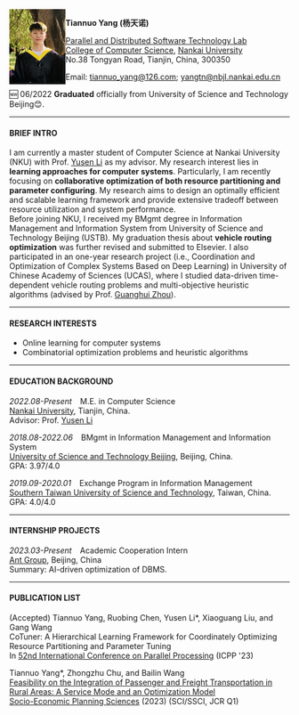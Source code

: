 <img align="left" src="./本科学士服.jpg" width = '101' height ='135'>

**Tiannuo Yang (杨天诺)**  
<!-- Master Student   -->
[Parallel and Distributed Software Technology Lab](https://nbjl.nankai.edu.cn/)   
[College of Computer Science](https://encc.nankai.edu.cn/), [Nankai University](https://en.nankai.edu.cn/)  
No.38 Tongyan Road, Tianjin, China, 300350


Email: <tiannuo_yang@126.com>; <yangtn@nbjl.nankai.edu.cn>

<!-- 🆕 06/2022 **Graduated** officially from University of Science and Technology Beijing. -->
<!-- 🆕 07/2022 **Submitted** a paper (under revision) about [*optimization under integrated passenger and freight transportation*](https://github.com/tiannuo-yang/G-VRP-IPD-TW) to Elsevier.   -->
🆕 06/2022 **Graduated** officially from University of Science and Technology Beijing😊.

---
#### BRIEF INTRO
I am currently a master student of Computer Science at Nankai University (NKU) with Prof. [Yusen Li](https://cc.nankai.edu.cn/2021/0323/c13619a516700/page.htm) as my advisor. 
My research interest lies in **learning approaches for computer systems**. Particularly, I am recently focusing on **collaborative optimization of both resource partitioning and parameter configuring**. My research aims to design an optimally efficient and scalable learning framework and provide extensive tradeoff between resource utilization and system performance.  
Before joining NKU, I received my BMgmt degree in Information Management and Information System from University of Science and Technology Beijing (USTB). My graduation thesis about **vehicle routing optimization** was further revised and submitted to Elsevier. 
I also participated in an one-year research project (i.e., Coordination and Optimization of Complex Systems Based on Deep Learning) in University of Chinese Academy of Sciences (UCAS), where I studied data-driven time-dependent vehicle routing problems and multi-objective heuristic algorithms (advised by Prof. [Guanghui Zhou](https://people.ucas.ac.cn/~zhouguanghui?language=en)).

<!-- https://www.cs.purdue.edu/homes/choi293/index.html -->

---
#### RESEARCH INTERESTS

- Online learning for computer systems
- Combinatorial optimization problems and heuristic algorithms

---
#### EDUCATION BACKGROUND

*2022.08-Present* &ensp; M.E. in Computer Science  
[Nankai University](https://en.ustb.edu.cn/), Tianjin, China.  
Advisor: Prof. [Yusen Li](https://cc.nankai.edu.cn/2021/0323/c13619a516700/page.htm)

*2018.08-2022.06* &ensp; BMgmt in Information Management and Information System  
[University of Science and Technology Beijing](https://en.ustb.edu.cn/), Beijing, China.  
GPA: 3.97/4.0

*2019.09-2020.01* &ensp; Exchange Program in Information Management  
[Southern Taiwan University of Science and Technology](https://www.stust.edu.tw/en/), Taiwan, China.  
GPA: 4.0/4.0

---
#### INTERNSHIP PROJECTS
*2023.03-Present* &ensp; Academic Cooperation Intern  
[Ant Group](https://www.antgroup.com/en/), Beijing, China  
Summary: AI-driven optimization of DBMS.

---
#### PUBLICATION LIST
(Accepted) Tiannuo Yang, Ruobing Chen, Yusen Li\*, Xiaoguang Liu, and Gang Wang  
CoTuner: A Hierarchical Learning Framework for Coordinately Optimizing Resource Partitioning and Parameter Tuning  
In [52nd International Conference on Parallel Processing](https://icpp23.sci.utah.edu/) (ICPP '23)

Tiannuo Yang\*, Zhongzhu Chu, and Bailin Wang  
[Feasibility on the Integration of Passenger and Freight Transportation in Rural Areas: A Service Mode and an Optimization Model](https://authors.elsevier.com/a/1hLQl8f9Z5hEl)  
[Socio-Economic Planning Sciences](https://www.sciencedirect.com/journal/socio-economic-planning-sciences) (2023) (SCI/SSCI, JCR Q1)
